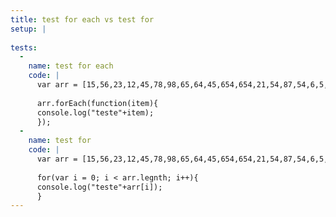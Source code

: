 ```yaml
---
title: test for each vs test for
setup: |
  
tests:
  -
    name: test for each
    code: |
      var arr = [15,56,23,12,45,78,98,65,64,45,654,654,21,54,87,54,6,5,48,7,48,4,54,1];
      
      arr.forEach(function(item){
      console.log("teste"+item);
      });
  -
    name: test for
    code: |
      var arr = [15,56,23,12,45,78,98,65,64,45,654,654,21,54,87,54,6,5,48,7,48,4,54,1];
      
      for(var i = 0; i < arr.legnth; i++){
      console.log("teste"+arr[i]);
      }
---
```


